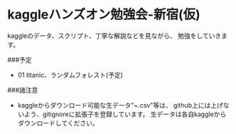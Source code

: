 # kaggleハンズオン勉強会-新宿(仮)

kaggleのデータ、スクリプト、丁寧な解説などを見ながら、
勉強をしていきます。

###予定
- 01 titanic、ランダムフォレスト(予定)


###諸注意
- kaggleからダウンロード可能な生データ"~.csv"等は、
github上には上げないよう、gitignoreに拡張子を登録しています。
生データは各自kaggleからダウンロードしてください。
